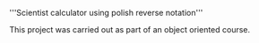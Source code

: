 '''Scientist calculator using polish reverse notation'''

This project was carried out as part of an object oriented course. 
